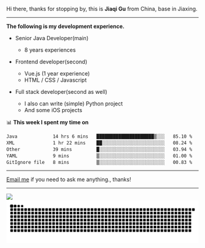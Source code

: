 Hi there, thanks for stopping by, this is **Jiaqi Gu** from China, base in Jiaxing.

---

**The following is my development experience.**

- Senior Java Developer(main)
  - 8 years experiences

- Frontend developer(second)
  - Vue.js (1 year experience)
  - HTML / CSS / Javascript
  
- Full stack developer(second as well)
  - I also can write (simple) Python project
  - And some iOS projects

📊 **This week I spent my time on**
<!--START_SECTION:waka-->

```txt
Java             14 hrs 6 mins   █████████████████████▒░░░   85.10 %
XML              1 hr 22 mins    ██░░░░░░░░░░░░░░░░░░░░░░░   08.24 %
Other            39 mins         █░░░░░░░░░░░░░░░░░░░░░░░░   03.94 %
YAML             9 mins          ▒░░░░░░░░░░░░░░░░░░░░░░░░   01.00 %
GitIgnore file   8 mins          ▒░░░░░░░░░░░░░░░░░░░░░░░░   00.83 %
```

<!--END_SECTION:waka-->

---

[Email me](mailto:htk2klwgr@mozmail.com?subject=Hiring_from_GitHub) if you need to ask me anything., thanks!

---

![]( https://visitor-badge.glitch.me/badge?page_id=githubgujiaqi)
![]( https://github.com/droid-Q/droid-Q/raw/output/github-contribution-grid-snake.svg#gh-dark-mode-only)
